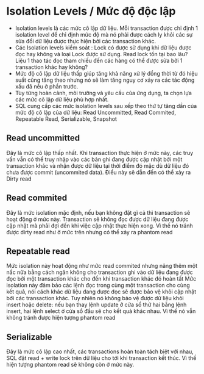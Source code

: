 # Isolation Levels / Mức độ độc lập
+ Isolation levels là các mức cô lập dữ liệu. Mỗi transaction được chỉ định 1 isolation level để chỉ định mức độ mà nó phải được cách ly khỏi các sự sửa đổi dữ liệu được thực hiện bởi các transaction khác.
+ Các Isolation levels kiểm soát :
  Lock có được sử dụng khi dữ liệu được đọc hay không và loại Lock được sử dụng.
  Read lock tồn tại bao lâu?
  Liệu 1 thao tác đọc tham chiếu đến các hàng có thể được sửa bởi 1 transaction khác hay không?
+ Mức độ cô lập dữ liệu thấp giúp tăng khả năng xử lý đồng thời từ đó hiệu suất cũng tăng theo nhưng nó sẽ làm tăng nguy cơ xảy ra các tác động xấu đã nêu ở phần trước.
+ Tùy từng hoàn cảnh, môi trường và yêu cầu của ứng dụng, ta chọn lựa các mức cô lập dữ liệu phù hợp nhất.
+ SQL cung cấp các mức isolation levels sau xếp theo thứ tự tăng dần của mức độ cô lập của dữ liệu: Read Uncommitted, Read Commited, Repeatable Read, Serializable, Snapshot

## Read uncommitted

Đây là mức cô lập thấp nhất. Khi transaction thực hiện ở mức này, các truy vấn vẫn có thể truy nhập vào các bản ghi đang được cập nhật bởi một transaction khác và nhận được dữ liệu tại thời điểm đó mặc dù dữ liệu đó chưa được commit (uncommited data). Điều này sẽ dẫn đến có thể xảy ra Dirty read

## Read commited

Đây là mức isolation mặc định, nếu bạn không đặt gì cả thì transaction sẽ hoạt động ở mức này. Transaction sẽ không đọc được dữ liệu đang được cập nhật mà phải đợi đến khi việc cập nhật thực hiện xong. Vì thế nó tránh được dirty read như ở mức trên nhưng có thể xảy ra phantom read

## Repeatable read

Mức isolation này hoạt động như mức read commited nhưng nâng thêm một nấc nữa bằng cách ngăn không cho transaction ghi vào dữ liệu đang được đọc bởi một transaction khác cho đến khi transaction khác đó hoàn tất
Mức isolation này đảm bảo các lệnh đọc trong cùng một transaction cho cùng kết quả, nói cách khác dữ liệu đang được đọc sẽ được bảo vệ khỏi cập nhật bởi các transaction khác. Tuy nhiên nó không bảo vệ được dữ liệu khỏi insert hoặc delete: nếu bạn thay lệnh update ở cửa sổ thứ hai bằng lệnh insert, hai lệnh select ở cửa sổ đầu sẽ cho kết quả khác nhau. Vì thế nó vẫn không tránh được hiện tượng phantom read

## Serializable

Đây là mức cô lập cao nhất, các transactions hoàn toàn tách biệt với nhau, SQL đặt read + write lock trên dữ liệu cho tới khi transaction kết thúc. Vì thế hiện tượng phantom read sẽ không còn ở mức này.

